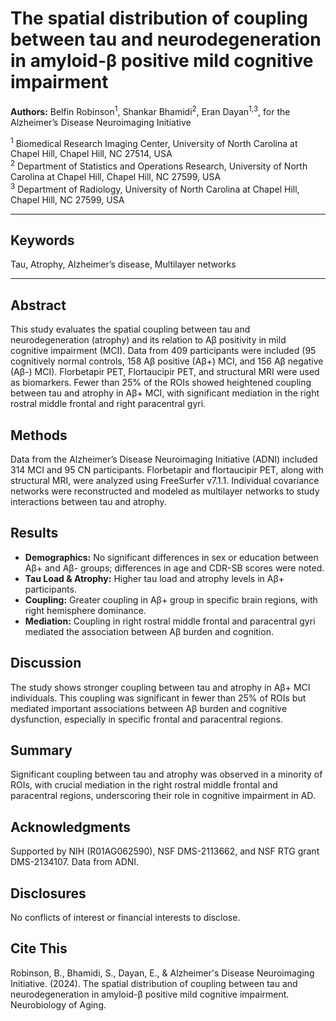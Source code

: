 # The spatial distribution of coupling between tau and neurodegeneration in amyloid-β positive mild cognitive impairment

**Authors:**
Belfin Robinson<sup>1</sup>, Shankar Bhamidi<sup>2</sup>, Eran Dayan<sup>1,3</sup>, for the Alzheimer’s Disease Neuroimaging Initiative

<sup>1</sup> Biomedical Research Imaging Center, University of North Carolina at Chapel Hill, Chapel Hill, NC 27514, USA  
<sup>2</sup> Department of Statistics and Operations Research, University of North Carolina at Chapel Hill, Chapel Hill, NC 27599, USA  
<sup>3</sup> Department of Radiology, University of North Carolina at Chapel Hill, Chapel Hill, NC 27599, USA

---

## Keywords
Tau, Atrophy, Alzheimer’s disease, Multilayer networks

---

## Abstract
This study evaluates the spatial coupling between tau and neurodegeneration (atrophy) and its relation to Aβ positivity in mild cognitive impairment (MCI). Data from 409 participants were included (95 cognitively normal controls, 158 Aβ positive (Aβ+) MCI, and 156 Aβ negative (Aβ-) MCI). Florbetapir PET, Flortaucipir PET, and structural MRI were used as biomarkers. Fewer than 25% of the ROIs showed heightened coupling between tau and atrophy in Aβ+ MCI, with significant mediation in the right rostral middle frontal and right paracentral gyri.

## Methods
Data from the Alzheimer’s Disease Neuroimaging Initiative (ADNI) included 314 MCI and 95 CN participants. Florbetapir and flortaucipir PET, along with structural MRI, were analyzed using FreeSurfer v7.1.1. Individual covariance networks were reconstructed and modeled as multilayer networks to study interactions between tau and atrophy.

## Results
- **Demographics:** No significant differences in sex or education between Aβ+ and Aβ- groups; differences in age and CDR-SB scores were noted.
- **Tau Load & Atrophy:** Higher tau load and atrophy levels in Aβ+ participants.
- **Coupling:** Greater coupling in Aβ+ group in specific brain regions, with right hemisphere dominance.
- **Mediation:** Coupling in right rostral middle frontal and paracentral gyri mediated the association between Aβ burden and cognition.

## Discussion
The study shows stronger coupling between tau and atrophy in Aβ+ MCI individuals. This coupling was significant in fewer than 25% of ROIs but mediated important associations between Aβ burden and cognitive dysfunction, especially in specific frontal and paracentral regions.

## Summary
Significant coupling between tau and atrophy was observed in a minority of ROIs, with crucial mediation in the right rostral middle frontal and paracentral regions, underscoring their role in cognitive impairment in AD.

## Acknowledgments
Supported by NIH (R01AG062590), NSF DMS-2113662, and NSF RTG grant DMS-2134107. Data from ADNI.

## Disclosures
No conflicts of interest or financial interests to disclose.

## Cite This
Robinson, B., Bhamidi, S., Dayan, E., & Alzheimer's Disease Neuroimaging Initiative. (2024). The spatial distribution of coupling between tau and neurodegeneration in amyloid-β positive mild cognitive impairment. Neurobiology of Aging.
